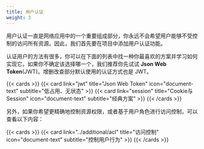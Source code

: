 ```yaml
---
title: 用户认证
weight: 3
---
```


用户认证一直是网络应用中的一个重要组成部分，你永远不会希望用户能够不受控制的访问所有资源。因此，我们首先要在项目中添加用户认证功能。

认证用户的方法有很多，你可以在下面的列表中找一种你最喜欢的方案并学习如何实现它。如果你不确定该选择哪一个，我们推荐你先试试 **Json Web Token**(JWT)。增删改查部分默认使用的认证方式也是 JWT。

{{< cards >}}
  {{< card link="jwt" title="Json Web Token" icon="document-text" subtitle="低占用、无状态" >}}
  {{< card link="session" title="Cookie与Session" icon="document-text" subtitle="经典方案" >}}
{{< /cards >}}

另外，如果你希望更精确地控制资源权限，或者基于用户角色进行访问控制，可以查看以下内容：

{{< cards >}}
  {{< card link="../additional/acl" title="访问控制" icon="document-text" subtitle="控制用户行为" >}}
{{< /cards >}}
